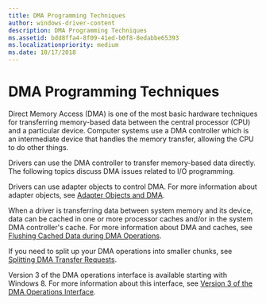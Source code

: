 ```yaml
---
title: DMA Programming Techniques
author: windows-driver-content
description: DMA Programming Techniques
ms.assetid: bdd8ffa4-8f09-41ed-b0f8-8edabbe65393
ms.localizationpriority: medium
ms.date: 10/17/2018
---
```


# DMA Programming Techniques


Direct Memory Access (DMA) is one of the most basic hardware techniques for transferring memory-based data between the central processor (CPU) and a particular device. Computer systems use a DMA controller which is an intermediate device that handles the memory transfer, allowing the CPU to do other things.

Drivers can use the DMA controller to transfer memory-based data directly. The following topics discuss DMA issues related to I/O programming.

Drivers can use adapter objects to control DMA. For more information about adapter objects, see [Adapter Objects and DMA](adapter-objects-and-dma.md).

When a driver is transferring data between system memory and its device, data can be cached in one or more processor caches and/or in the system DMA controller's cache. For more information about DMA and caches, see [Flushing Cached Data during DMA Operations](flushing-cached-data-during-dma-operations.md).

If you need to split up your DMA operations into smaller chunks, see [Splitting DMA Transfer Requests](splitting-dma-transfer-requests.md).

Version 3 of the DMA operations interface is available starting with Windows 8. For more information about this interface, see [Version 3 of the DMA Operations Interface](version-3-of-the-dma-operations-interface.md).

 

 




